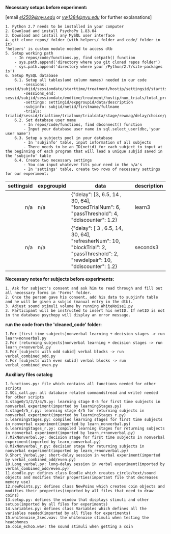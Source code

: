 **Necessary setups before experiment:**

[email *el2509@nyu.edu* or *yw1384@nyu.edu* for further explanations]

    1. Python 2.7 needs to be installed in your computer
    2. Download and install PsychoPy 1.83.04
    3. Download and install any MySQL user interface
    4. git clone repos/ folder (with helpers/ folder and code/ folder in it)
    'helpers' is custom module needed to access dtb
    5. Setup working path
        - In repos/code/functions.py, find setpath() function
        - sys.path.append('directory where you git cloned repos folder')
        - sys.path.append('directory where your /Python/2.7/site-packages is')
    6. Setup MySQL database
        6.1. Setup all tables(and column names) needed in our code
            -sessions: sessid/subjid/sessiondate/starttime/treatment/hostip/settingsid/startts
            -sessions_end: sessid/subjid/sessiondate/endtime/treatment/hostip/num_trials/total_profit/settingsid/sessionpay/trialpay/payrew/paydelay/endts/moneyscarcity/timescarcity/hurry/questionnaire
            -settings: settingid/expgroupid/data/description
            -subjinfo: subjid/netid/firstname/fullname
            -trials: trialid/sessid/trialtime/trialnum/trialdata/stage/rewmag/delay/choice/points/smag/sdelay/short_delay/long_delay
        6.2. Set database user name
            - In repos/code/functions, find dbconnect() function
            - Input your database user name in sql.select_user(dbc,'your user name')
        6.3. Setup a subjects pool in your database
            - In 'subjinfo' table, input information of all subjects
            - There needs to be an ID(netid) for each subject to input at the beginning of each program that will lead a unique subjid saved in the 'subjinfo' table
        6.4. Create two necessary settings
            - You can input whatever fits your need in the n/a's 
            - In 'settings' table, create two rows of necessary settings for our experiment:
| settingsid | expgroupid | data                                                                                                                             | description |
|-----------:|------------|----------------------------------------------------------------------------------------------------------------------------------|-------------|
| n/a        | n/a        | {"delay": [3, 6.5, 14 , 30, 64], "forcedTrialNum": 6, "passThreshold": 4, "ddiscounter": 1.2}                                    | learn3      |
| n/a        | n/a        | {"delay": [ 3 , 6.5, 14, 30, 64], "refresherNum": 10, "blockTrial": 2, "passThreshold": 2, "rewdelpair": 10, "ddiscounter": 1.2} | seconds3    |            

    


**Necessary notes for subjects before experiments:**
    
    1. Ask for subject's consent and ask him to read through and fill out all necessary forms in 'Forms' folder.
    2. Once the person gave his consent, add his data to subjinfo table and he will be given a subjid (manual entry in the dtb).
    3. Adjust sound stimuli volume by running WhiteNoise1.py
    3. Participant will be instructed to insert his netID. If netID is not in the database psychopy will display an error message.



**run the code from the 'cleaned_code' folder:**

    1.For [first time subjects]nonverbal learning + decision stages -> run learn+nonverbal.py
    2.For [returning subjects]nonverbal learning + decision stages -> run learn_r+nonverbal.py
    3.For [subjects with odd subid] verbal blocks -> run verbal_combined_odd.py
    4.For [subjects with even subid] verbal blocks -> run verbal_combined_even.py


**Auxiliary files catalog**
    
    1.functions.py: file which contains all functions needed for other scripts
    2.SQL_call.py: all database related commands(read and write) needed for other scripts
    3.stage0/1/2/3/4/5.py: learning stage 0-5 for first time subjects in nonverbal experiment(imported by learningStages.py)
    4.stage4/5_r.py: learning stage 4/5 for returning subjects in nonverbal experiment(imported by learningStages_r.py)
    5.learningStages.py: compiled learning stages for first time subjects in nonverbal experiment(imported by learn_nonverbal.py)
    6.learningStages_r.py: compiled learning stages for returning subjects in nonverbal experiment(imported by learn_r+nonverbal.py)
    7.MixNonverbal.py: decision stage for first time subjects in nonverbal experiment(imported by learn_nonverbal.py)
    8.MixNonverbal_r.py: decision stage for returning subjects in nonverbal experiment(imported by learn_r+nonverbal.py)
    9.Short_Verbal.py: short-delay session in verbal experiment(imported by verbal_combined_odd/even.py)
    10.Long_verbal.py: long-delay session in verbal experiment(imported by verbal_combined_odd/even.py)
    11.doodle.py: defines class Doodle which creates circle/text/sound objects and modifies their properties(important file that decreases memory use)
    12.newPoints.py: defines class NewPoins which creates coin objects and modifies their properties(imported by all files that need to draw coins)
    13.setup.py: defines the window that displays stimuli and other setups(imported by all files for experiments)
    14.variables.py: defines class Variables which defines all the variables needed(imported by all files for experiments)
    15.whitenoise_2sec.wav: the whitenoise stimuli when testing the headphones
    16.coin_echo5.wav: the sound stimuli when getting a coin